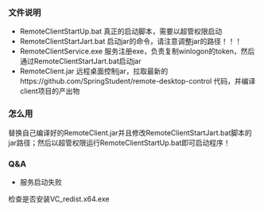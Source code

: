 ### 文件说明
* RemoteClientStartUp.bat  真正的启动脚本，需要以超管权限启动
* RemoteClientStartJart.bat   启动jar的命令，请注意调整jar的路径！！！
* RemoteClientService.exe 服务注册exe，负责复制winlogon的token，然后通过RemoteClientStartJart.bat启动jar
* RemoteClient.jar 远程桌面控制jar，拉取最新的https://github.com/SpringStudent/remote-desktop-control 代码，并编译client项目的产出物
### 怎么用

替换自己编译好的RemoteClient.jar并且修改RemoteClientStartJart.bat脚本的jar路径；然后以超管权限运行RemoteClientStartUp.bat即可启动程序！

### Q&A

* 服务启动失败

检查是否安装VC_redist.x64.exe
